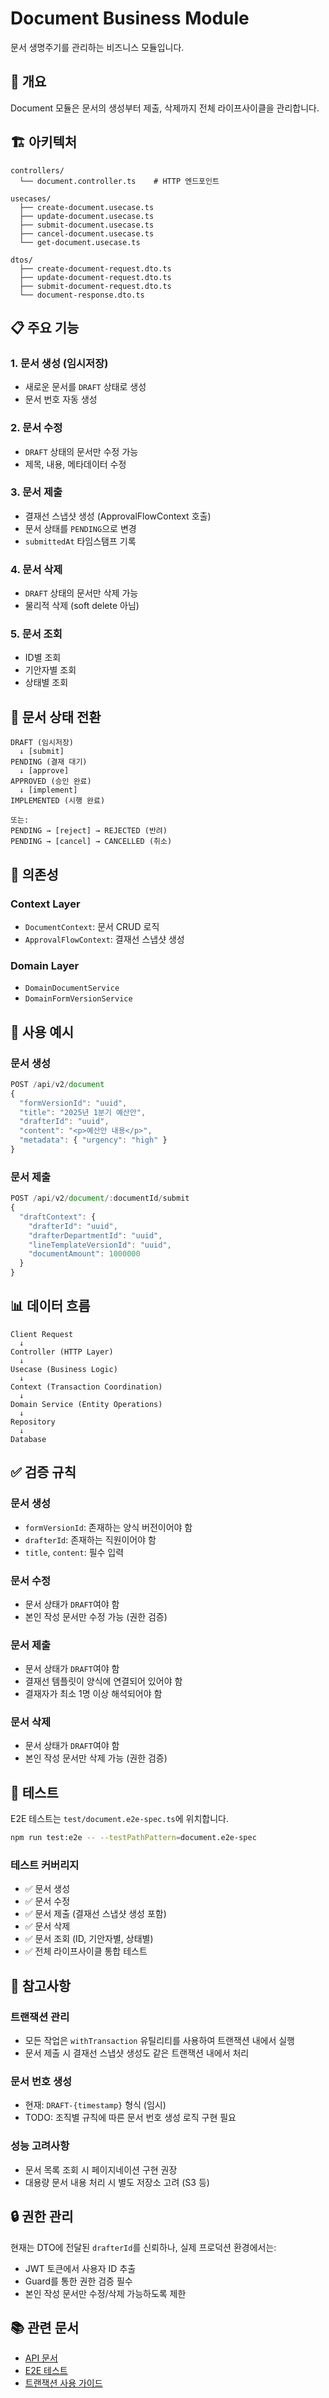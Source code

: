 # Document Business Module

문서 생명주기를 관리하는 비즈니스 모듈입니다.

## 📌 개요

Document 모듈은 문서의 생성부터 제출, 삭제까지 전체 라이프사이클을 관리합니다.

## 🏗️ 아키텍처

```
controllers/
  └── document.controller.ts    # HTTP 엔드포인트

usecases/
  ├── create-document.usecase.ts
  ├── update-document.usecase.ts
  ├── submit-document.usecase.ts
  ├── cancel-document.usecase.ts
  └── get-document.usecase.ts

dtos/
  ├── create-document-request.dto.ts
  ├── update-document-request.dto.ts
  ├── submit-document-request.dto.ts
  └── document-response.dto.ts
```

## 📋 주요 기능

### 1. 문서 생성 (임시저장)

- 새로운 문서를 `DRAFT` 상태로 생성
- 문서 번호 자동 생성

### 2. 문서 수정

- `DRAFT` 상태의 문서만 수정 가능
- 제목, 내용, 메타데이터 수정

### 3. 문서 제출

- 결재선 스냅샷 생성 (ApprovalFlowContext 호출)
- 문서 상태를 `PENDING`으로 변경
- `submittedAt` 타임스탬프 기록

### 4. 문서 삭제

- `DRAFT` 상태의 문서만 삭제 가능
- 물리적 삭제 (soft delete 아님)

### 5. 문서 조회

- ID별 조회
- 기안자별 조회
- 상태별 조회

## 🔄 문서 상태 전환

```
DRAFT (임시저장)
  ↓ [submit]
PENDING (결재 대기)
  ↓ [approve]
APPROVED (승인 완료)
  ↓ [implement]
IMPLEMENTED (시행 완료)

또는:
PENDING → [reject] → REJECTED (반려)
PENDING → [cancel] → CANCELLED (취소)
```

## 🔗 의존성

### Context Layer

- `DocumentContext`: 문서 CRUD 로직
- `ApprovalFlowContext`: 결재선 스냅샷 생성

### Domain Layer

- `DomainDocumentService`
- `DomainFormVersionService`

## 🚀 사용 예시

### 문서 생성

```typescript
POST /api/v2/document
{
  "formVersionId": "uuid",
  "title": "2025년 1분기 예산안",
  "drafterId": "uuid",
  "content": "<p>예산안 내용</p>",
  "metadata": { "urgency": "high" }
}
```

### 문서 제출

```typescript
POST /api/v2/document/:documentId/submit
{
  "draftContext": {
    "drafterId": "uuid",
    "drafterDepartmentId": "uuid",
    "lineTemplateVersionId": "uuid",
    "documentAmount": 1000000
  }
}
```

## 📊 데이터 흐름

```
Client Request
  ↓
Controller (HTTP Layer)
  ↓
Usecase (Business Logic)
  ↓
Context (Transaction Coordination)
  ↓
Domain Service (Entity Operations)
  ↓
Repository
  ↓
Database
```

## ✅ 검증 규칙

### 문서 생성

- `formVersionId`: 존재하는 양식 버전이어야 함
- `drafterId`: 존재하는 직원이어야 함
- `title`, `content`: 필수 입력

### 문서 수정

- 문서 상태가 `DRAFT`여야 함
- 본인 작성 문서만 수정 가능 (권한 검증)

### 문서 제출

- 문서 상태가 `DRAFT`여야 함
- 결재선 템플릿이 양식에 연결되어 있어야 함
- 결재자가 최소 1명 이상 해석되어야 함

### 문서 삭제

- 문서 상태가 `DRAFT`여야 함
- 본인 작성 문서만 삭제 가능 (권한 검증)

## 🧪 테스트

E2E 테스트는 `test/document.e2e-spec.ts`에 위치합니다.

```bash
npm run test:e2e -- --testPathPattern=document.e2e-spec
```

### 테스트 커버리지

- ✅ 문서 생성
- ✅ 문서 수정
- ✅ 문서 제출 (결재선 스냅샷 생성 포함)
- ✅ 문서 삭제
- ✅ 문서 조회 (ID, 기안자별, 상태별)
- ✅ 전체 라이프사이클 통합 테스트

## 📝 참고사항

### 트랜잭션 관리

- 모든 작업은 `withTransaction` 유틸리티를 사용하여 트랜잭션 내에서 실행
- 문서 제출 시 결재선 스냅샷 생성도 같은 트랜잭션 내에서 처리

### 문서 번호 생성

- 현재: `DRAFT-{timestamp}` 형식 (임시)
- TODO: 조직별 규칙에 따른 문서 번호 생성 로직 구현 필요

### 성능 고려사항

- 문서 목록 조회 시 페이지네이션 구현 권장
- 대용량 문서 내용 처리 시 별도 저장소 고려 (S3 등)

## 🔒 권한 관리

현재는 DTO에 전달된 `drafterId`를 신뢰하나, 실제 프로덕션 환경에서는:

- JWT 토큰에서 사용자 ID 추출
- Guard를 통한 권한 검증 필수
- 본인 작성 문서만 수정/삭제 가능하도록 제한

## 📚 관련 문서

- [API 문서](../../../../docs/API-DOCUMENTATION.md)
- [E2E 테스트](../../../../test/document.e2e-spec.ts)
- [트랜잭션 사용 가이드](../../../../docs/transaction-usage.md)
